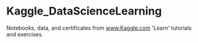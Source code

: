 # Kaggle_DataScienceLearning
Notebooks, data, and certificates from www.Kaggle.com 'Learn' tutorials and exercises.
